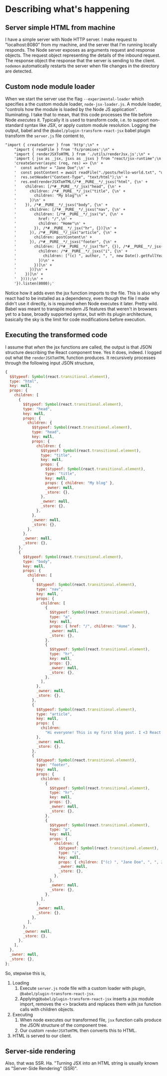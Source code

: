# Describing what's happening

## Server simple HTML from machine

I have a simple server with Node HTTP server. I make request to "localhost:8080" from my machine, and the server that I'm running locally responds. The Node server exposes as arguments request and response objects. The request object representing the details of the inbound request. The response object the response that the server is sending to the client. `nodemon` automatically restarts the server when file changes in the directory are detected.

## Custom node module loader

When we start the server use the flag `--experimental-loader` which specifies a
the custom module loader, `node-jsx-loader.js`. A module loader, "controls how the module is loaded by the Node JS application". Illuminating. I take that to mean, that this code processes the file before Node _executes_ it. Typically it is used to transform code, i.e. to support non-standard syntax like JSX, or apply custom module resolution. Logging the output, babel and the `@babel/plugin-transform-react-jsx` babel plugin transform the `server.js` file content to,

```txt
"import { createServer } from 'http';\n" +
    "import { readFile } from 'fs/promises';\n" +
    "import { renderJSXToHTML } from './utils/renderJsx.js';\n" +
    'import { jsx as _jsx, jsxs as _jsxs } from "react/jsx-runtime";\n' +
    'createServer(async (req, res) => {\n' +
    '  const author = "Jane Doe";\n' +
    '  const postContent = await readFile("./posts/hello-world.txt", "utf8");\n' +
    '  res.setHeader("Content-Type", "text/html");\n' +
    '  res.end(renderJSXToHTML(/*#__PURE__*/_jsxs("html", {\n' +
    '    children: [/*#__PURE__*/_jsx("head", {\n' +
    '      children: /*#__PURE__*/_jsx("title", {\n' +
    '        children: "My blog"\n' +
    '      })\n' +
    '    }), /*#__PURE__*/_jsxs("body", {\n' +
    '      children: [/*#__PURE__*/_jsxs("nav", {\n' +
    '        children: [/*#__PURE__*/_jsx("a", {\n' +
    '          href: "/",\n' +
    '          children: "Home"\n' +
    '        }), /*#__PURE__*/_jsx("hr", {})]\n' +
    '      }), /*#__PURE__*/_jsx("article", {\n' +
    '        children: postContent\n' +
    '      }), /*#__PURE__*/_jsxs("footer", {\n' +
    '        children: [/*#__PURE__*/_jsx("hr", {}), /*#__PURE__*/_jsx("p", {\n' +
    '          children: /*#__PURE__*/_jsxs("i", {\n' +
    '            children: ["(c) ", author, ", ", new Date().getFullYear()]\n' +
    '          })\n' +
    '        })]\n' +
    '      })]\n' +
    '    })]\n' +
    '  })));\n' +
    '}).listen(8080);'
```

Notice how it adds even the jsx function imports to the file. This is also why react had to be installed as a dependency, even though the file I made didn't use it directly, is is required when Node executes it later. Pretty wild. Babel was meant to transpile modern JS features that weren't in browsers yet to a base, broadly supported syntax, but with its plugin architecture, basically the sky is the limit for code modifications before execution.

## Executing the transformed code

I assume that _when_ the jsx functions are called, the output is that JSON structure describing the React component tree. Yes it does, indeed. I logged out what the `renderJSXToHTML` function produces. It recursively processes through the following input JSON structure,

```js
{
  $$typeof: Symbol(react.transitional.element),
  type: "html",
  key: null,
  props: {
    children: [
      {
        $$typeof: Symbol(react.transitional.element),
        type: "head",
        key: null,
        props: {
          children: {
            $$typeof: Symbol(react.transitional.element),
            type: "head",
            key: null,
            props: {
              children: {
                $$typeof: Symbol(react.transitional.element),
                type: "title",
                key: null,
                props: {
                  $$typeof: Symbol(react.transitional.element),
                  type: "title",
                  key: null,
                  props: { children: "My blog" },
                  _owner: null,
                  _store: {},
                },
                _owner: null,
                _store: {},
              },
            },
            _owner: null,
            _store: {},
          },
        },
        _owner: null,
        _store: {},
      },
      {
        $$typeof: Symbol(react.transitional.element),
        type: "body",
        key: null,
        props: {
          children: [
            {
              $$typeof: Symbol(react.transitional.element),
              type: "nav",
              key: null,
              props: {
                children: [
                  {
                    $$typeof: Symbol(react.transitional.element),
                    type: "a",
                    key: null,
                    props: { href: "/", children: "Home" },
                    _owner: null,
                    _store: {},
                  },
                  {
                    $$typeof: Symbol(react.transitional.element),
                    type: "hr",
                    key: null,
                    props: {},
                    _owner: null,
                    _store: {},
                  },
                ],
              },
              _owner: null,
              _store: {},
            },
            {
              $$typeof: Symbol(react.transitional.element),
              type: "article",
              key: null,
              props: {
                children:
                  "Hi everyone! This is my first blog post. I <3 React!",
              },
              _owner: null,
              _store: {},
            },
            {
              $$typeof: Symbol(react.transitional.element),
              type: "footer",
              key: null,
              props: {
                children: [
                  {
                    $$typeof: Symbol(react.transitional.element),
                    type: "hr",
                    key: null,
                    props: {},
                    _owner: null,
                    _store: {},
                  },
                  {
                    $$typeof: Symbol(react.transitional.element),
                    type: "p",
                    key: null,
                    props: {
                      children: {
                        $$typeof: Symbol(react.transitional.element),
                        type: "i",
                        key: null,
                        props: { children: ["(c) ", "Jane Doe", ", ", 2025] },
                        _owner: null,
                        _store: {},
                      },
                    },
                    _owner: null,
                    _store: {},
                  },
                ],
              },
              _owner: null,
              _store: {},
            },
          ],
        },
        _owner: null,
        _store: {},
      },
    ],
  },
  _owner: null,
  _store: {},
};
```

So, stepwise this is,

1. Loading
    1. Execute `server.js` node file with a custom loader with plugin, `@babel/plugin-transform-react-jsx`.
    2. Applying`@babel/plugin-transform-react-jsx` inserts a jsx module import, removes the <> brackets and replaces them with jsx function calls with children objects.
2. Executing
    1. When node executes our transformed file, `jsx` function calls produce the JSON structure of the component tree.
    2. Our custom `renderJSXToHTML` then converts this to HTML.
3. HTML is served to our client.

## Server-side rendering

Also, that was SSR. Ha. "Turning JSX into an HTML string is usually known as "Server-Side Rendering" (SSR)".
